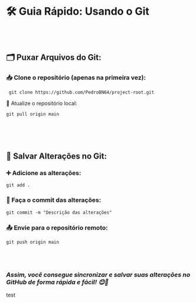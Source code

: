 # 🛠️ Guia Rápido: Usando o Git
<br><br>
## 🗂️ Puxar Arquivos do Git:

### 📥 Clone o repositório (apenas na primeira vez):

```  git clone https://github.com/PedroBN64/project-root.git ```

🔄 Atualize o repositório local:

``` git pull origin main ``` 

<br>
<br>
<br>



## 💾 Salvar Alterações no Git:
### ➕ Adicione as alterações:

``` git add . ```
### 📝 Faça o commit das alterações:

``` git commit -m "Descrição das alterações" ``` 
### 📤 Envie para o repositório remoto:

``` git push origin main ```

<br><br>

### *Assim, você consegue sincronizar e salvar suas alterações no GitHub de forma rápida e fácil! 😊🚀*
test
